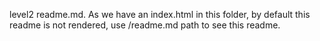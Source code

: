level2 readme.md. As we have an index.html in this folder, by default this readme is not rendered, use /readme.md path to see this readme.
